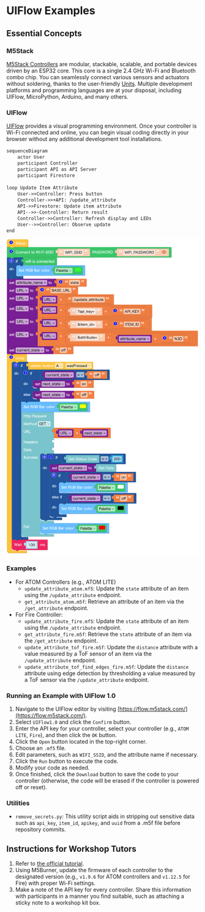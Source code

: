 # UIFlow Examples

## Essential Concepts

### M5Stack

[M5Stack Controllers](https://docs.m5stack.com/en/products?id=core) are modular, stackable, scalable, and portable devices driven by an ESP32 core. This core is a single 2.4 GHz Wi-Fi and Bluetooth combo chip. You can seamlessly connect various sensors and actuators without soldering, thanks to the user-friendly [Units](https://docs.m5stack.com/en/products?id=sensor). Multiple development platforms and programming languages are at your disposal, including UIFlow, MicroPython, Arduino, and many others.

### UIFlow

[UIFlow](https://docs.m5stack.com/en/quick_start/m5core/uiflow) provides a visual programming environment. Once your controller is Wi-Fi connected and online, you can begin visual coding directly in your browser without any additional development tool installations.

```mermaid
sequenceDiagram
    actor User
    participant Controller
    participant API as API Server
    participant Firestore
  
loop Update Item Attribute
    User->>Controller: Press button
    Controller->>+API: /update_attribute
    API->>Firestore: Update item attribute
    API-->>-Controller: Return result
    Controller->>Controller: Refresh display and LEDs
    User-->>Controller: Observe update
end
```

![UIFlow visual script example](./update_attribute_atom.png)

### Examples

- For ATOM Controllers (e.g., ATOM LITE)
  - `update_attribute_atom.mf5`: Update the `state` attribute of an item using the `/update_attribute` endpoint.
  - `get_attribute_atom.m5f`: Retrieve an attribute of an item via the `/get_attribute` endpoint.
- For Fire Controller:
  - `update_attribute_fire.mf5`: Update the `state` attribute of an item using the `/update_attribute` endpoint.
  - `get_attribute_fire.m5f`: Retrieve the `state` attribute of an item via the `/get_attribute` endpoint.
  - `update_attribute_tof_fire.m5f`: Update the `distance` attribute with a value measured by a ToF sensor of an item via the `/update_attribute` endpoint.
  - `update_attribute_tof_find_edges_fire.m5f`: Update the `distance` attribute using edge detection by thresholding a value measured by a ToF sensor via the `/update_attribute` endpoint.

### Running an Example with UIFlow 1.0

1. Navigate to the UIFlow editor by visiting [https://flow.m5stack.com/](https://flow.m5stack.com/).
2. Select `UIFlow1.0` and click the `Confirm` button.
3. Enter the API key for your controller, select your controller (e.g., `ATOM LITE`, `Fire`), and then click the `OK` button.
4. Click the `Open` button located in the top-right corner.
5. Choose an `.mf5` file.
6. Edit parameters, such as `WIFI_SSID`, and the attribute name if necessary.
7. Click the `Run` button to execute the code.
8. Modify your code as needed.
9. Once finished, click the `Download` button to save the code to your controller (otherwise, the code will be erased if the controller is powered off or reset).

### Utilities

- `remove_secrets.py`: This utility script aids in stripping out sensitive data such as `api_key`, `item_id`, `apikey`, and `uuid` from a .m5f file before repository commits.

## Instructions for Workshop Tutors

1. Refer to [the official tutorial](https://docs.m5stack.com/en/quick_start/m5core/uiflow).
2. Using M5Burner, update the firmware of each controller to the designated version (e.g., `v1.9.6` for ATOM controllers and `v1.12.5` for Fire) with proper Wi-Fi settings.
3. Make a note of the API key for every controller. Share this information with participants in a manner you find suitable, such as attaching a sticky note to a workshop kit box.
